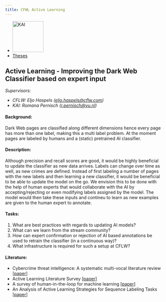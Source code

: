 ```yaml
---
title: CFWL Active Learning
---
```


<nav><ul>
    <li><a href="https://kai.cs.vu.nl/"> <img src="../../images/logos/KAI_logo_small_transp.png" alt="KAI" width="100"/></a></li>
    <li><a href="https://kai.cs.vu.nl/theses/">Theses</a></li>
</ul></nav>

## Active Learning - Improving the Dark Web Classifier based on expert input
*Supervisors:* 
- *CFLW: Eljo Haspels (eljo.haspels@cflw.com)*
- *KAI: Romana Pernisch (r.pernisch@vu.nl)*

#### Background:
Dark Web pages are classified along different dimensions hence every page has more than one label, making this a multi label problem. At the moment pages are labeled by humans and a (static) pretrained AI classifier. 

#### Description:
Although precision and recall scores are good, it would be highly beneficial to update the classifier as new data arrives. Labels can change over time as well, as new crimes are defined. 
Instead of first labeling a number of pages with the new labels and then learning a new classifier, it would be beneficial to be able to update the model on the go. We envision this to be done with the help of human experts that would collaborate with the AI by accepting/rejecting or even modifying labels assigned by the model. The model would then take these inputs and contineu to learn as new examples are given to the human expert to annotate.

#### Tasks:
1. What are best practices with regards to updating AI models?
2. What can we learn from the stream community?
3. How can expert confirmation or rejection of AI based annotations be used to retrain the classifier (in a continuous way)?
4. What infrastructure is required for such a setup at CFLW?

<!-- **Research Question:** tbd -->

#### Literature:
- Cybercrime threat intelligence: A systematic multi-vocal literature review [<a href="https://doi.org/10.1016/j.cose.2021.102258">paper</a>]
- Active Learning Literature Survey [<a href="http://digital.library.wisc.edu/1793/60660">paper</a>]
- A survey of human-in-the-loop for machine learning [<a href="https://doi.org/10.1016/j.future.2022.05.014">paper</a>]
- An Analysis of Active Learning Strategies for Sequence Labeling Tasks [<a href="https://aclanthology.org/D08-1112.pdf">paper</a>]
